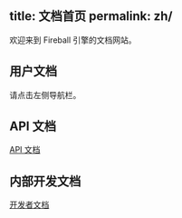 title: 文档首页
permalink: zh/
---

欢迎来到 Fireball 引擎的文档网站。

## 用户文档

请点击左侧导航栏。

## API 文档

[API 文档](/api/zh/modules/Fire.html)

## 内部开发文档

[开发者文档](/zh/dev)
